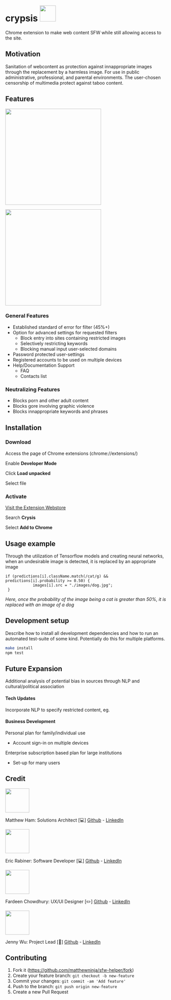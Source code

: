 # crypsis <img src="https://github.com/matthewninja/sfw-helper/blob/master/Logo2.png" width="50">
Chrome extension to make web content SFW while still allowing access to the site.


## Motivation 
Sanitation of webcontent as protection against innappropriate images through the replacement by a harmless image. For use in public administrative, professional, and parental environments. The user-chosen censorship of multimedia protect against taboo content. 

## Features

<p float="left">
<p>
<img src="https://github.com/matthewninja/sfw-helper/blob/master/Logo.png" width="300">
</p>
<p>
<img src="https://github.com/matthewninja/sfw-helper/blob/jennywwei-patch-credit/Screenshot%202019-08-24%2023.12.13.png" width="300">
</p>
</p>

### General Features

* Established standard of error for filter (45%+)
* Option for advanced settings for requested filters
   * Block entry into sites containing restricted images
   * Selectively restricting keywords
   * Blocking manual input user-selected domains
* Password protected user-settings
* Registered accounts to be used on multiple devices
* Help/Documentation Support
  * FAQ
  * Contacts list

### Neutralizing Features

* Blocks porn and other adult content
* Blocks gore involving graphic violence
* Blocks innappropriate keywords and phrases

## Installation

### Download 

Access the page of Chrome extensions (chrome://extensions/)

Enable **Developer Mode**

Click **Load unpacked** 

Select file

### Activate

[Visit the Extension Webstore](https://chrome.google.com/webstore/category/extensions) 

Search **Crysis** 

Select **Add to Chrome**

## Usage example

Through the utilization of Tensorflow models and creating neural networks, when an undesirable image is detected, it is replaced by an appropriate image

```
if (predictions[i].className.match(/cat/g) && predictions[i].probability >= 0.50) {
            images[i].src = "./images/dog.jpg";
 }
```
*Here, once the probability of the image being a cat is greater than 50%, it is replaced with an image of a dog*

## Development setup

Describe how to install all development dependencies and how to run an automated test-suite of some kind. Potentially do this for multiple platforms.

```sh
make install
npm test
```

## Future Expansion

Additional analysis of potential bias in sources through NLP and cultural/political association

#### Tech Updates

Incorporate NLP to specify restricted content, eg. 

#### Business Development

Personal plan for family/individual use
  * Account sign-in on multiple devices

Enterprise subscription based plan for large institutions
  * Set-up for many users

## Credit
<p float="left">
<p>
    <img src="https://avatars0.githubusercontent.com/u/14874215?s=400&v=4" width="75">
   
   Matthew Ham: Solutions Architect [:computer:] 
   [Github](https://github.com/matthewninja) - [LinkedIn](https://www.linkedin.com/in/matthewninja/)
</p>

<p>
    <img src="https://avatars3.githubusercontent.com/u/44846748?s=400&v=4" width="75">
   
   Eric Rabiner: Software Developer [:computer:]
   [Github](https://github.com/ericrabiner) - [LinkedIn](https://www.linkedin.com/in/ericrabiner/)
</p>

<p>
    <img src="https://avatars0.githubusercontent.com/u/23428969?s=400&v=4" width="75">
   
   Fardeen Chowdhury: UX/UI Designer [:pencil2:] 
   [Github](https://github.com/peppermyangus) - [LinkedIn](https://www.linkedin.com/in/fardeen-chowdhury/)
</p>
<p>
    <img src="https://avatars1.githubusercontent.com/u/54465230?s=400&v=4" width="75">
   
   Jenny Wu: Project Lead [:notebook:] 
   [Github](https://github.com/jennywwei) - [LinkedIn](https://www.linkedin.com/in/jenny-wu-1641b811b/)
</p>
</p>




## Contributing

1. Fork it (<https://github.com/matthewninja/sfw-helper/fork>)
2. Create your feature branch: `git checkout -b new-feature`
3. Commit your changes: `git commit -am 'Add feature'`
4. Push to the branch: `git push origin new-feature`
5. Create a new Pull Request


